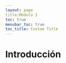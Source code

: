 ```yaml
---
layout: page
title:Módulo 1
toc: true
menubar_toc: true
toc_title: Custom Title
---
```


# Introducción

